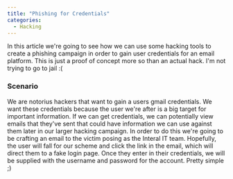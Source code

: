 ```yaml
---
title: "Phishing for Credentials"
categories:
  - Hacking
---
```


In this article we're going to see how we can use some hacking tools to create a phishing campaign in order to gain user credentials for an email platform. This is just a proof of concept more so than an actual hack. I'm not trying to go to jail :(

### Scenario

We are notorius hackers that want to gain a users gmail credentials. We want these credentials because the user we're after is a big target for important information. If we can get credentials, we can potentially view emails that they've sent that could have information we can use against them later in our larger hacking campaign. In order to do this we're going to be crafting an email to the victim posing as the Interal IT team. Hopefully, the user will fall for our scheme and click the link in the email, which will direct them to a fake login page. Once they enter in their credentials, we will be supplied with the username and password for the account. Pretty simple ;) 

